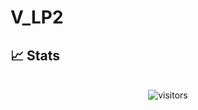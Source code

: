 # V_LP2
## 📈 Stats

<div align="center">
    <br />
    <img src="https://visitor-badge.laobi.icu/badge?page_id=wnbhkr.V_LP2" alt="visitors">
</div>

